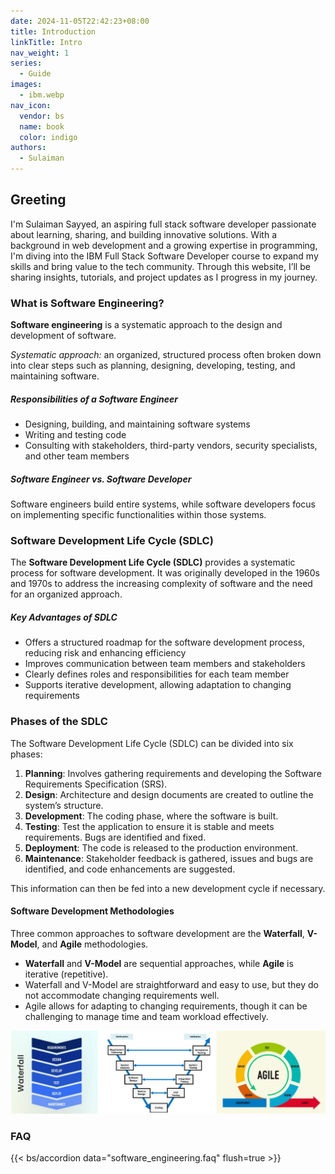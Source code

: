 ```yaml
---
date: 2024-11-05T22:42:23+08:00
title: Introduction
linkTitle: Intro
nav_weight: 1
series:
  - Guide
images:
  - ibm.webp
nav_icon:
  vendor: bs
  name: book
  color: indigo
authors:
  - Sulaiman
---
```




<!--more-->

## Greeting

I'm Sulaiman Sayyed, an aspiring full stack software developer passionate about learning, sharing, and building innovative solutions. With a background in web development and a growing expertise in programming, I'm diving into the IBM Full Stack Software Developer course to expand my skills and bring value to the tech community. Through this website, I’ll be sharing insights, tutorials, and project updates as I progress in my journey. 

### What is Software Engineering?

**Software engineering** is a systematic approach to the design and development of software.

*Systematic approach:* an organized, structured process often broken down into clear steps such as planning, designing, developing, testing, and maintaining software.

##### Responsibilities of a Software Engineer
- Designing, building, and maintaining software systems
- Writing and testing code
- Consulting with stakeholders, third-party vendors, security specialists, and other team members

##### Software Engineer vs. Software Developer
Software engineers build entire systems, while software developers focus on implementing specific functionalities within those systems.

### Software Development Life Cycle (SDLC)

The **Software Development Life Cycle (SDLC)** provides a systematic process for software development. It was originally developed in the 1960s and 1970s to address the increasing complexity of software and the need for an organized approach.

##### Key Advantages of SDLC
- Offers a structured roadmap for the software development process, reducing risk and enhancing efficiency
- Improves communication between team members and stakeholders
- Clearly defines roles and responsibilities for each team member
- Supports iterative development, allowing adaptation to changing requirements


### Phases of the SDLC

The Software Development Life Cycle (SDLC) can be divided into six phases:

1. **Planning**: Involves gathering requirements and developing the Software Requirements Specification (SRS).
2. **Design**: Architecture and design documents are created to outline the system’s structure.
3. **Development**: The coding phase, where the software is built.
4. **Testing**: Test the application to ensure it is stable and meets requirements. Bugs are identified and fixed.
5. **Deployment**: The code is released to the production environment.
6. **Maintenance**: Stakeholder feedback is gathered, issues and bugs are identified, and code enhancements are suggested.

This information can then be fed into a new development cycle if necessary.

#### Software Development Methodologies

Three common approaches to software development are the **Waterfall**, **V-Model**, and **Agile** methodologies.

- **Waterfall** and **V-Model** are sequential approaches, while **Agile** is iterative (repetitive).
- Waterfall and V-Model are straightforward and easy to use, but they do not accommodate changing requirements well.
- Agile allows for adapting to changing requirements, though it can be challenging to manage time and team workload effectively.

![waterfall](sdm.png) 

### FAQ

{{< bs/accordion data="software_engineering.faq" flush=true >}}

